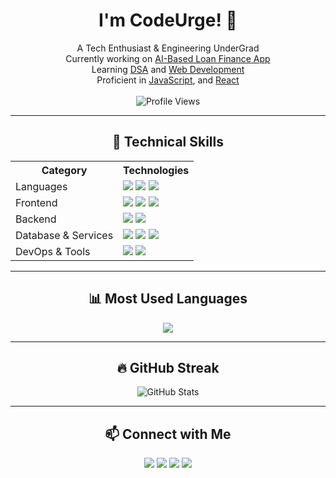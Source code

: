 <h1 align="center">I'm CodeUrge! 🚀</h1>

<p align="center">
  A Tech Enthusiast & Engineering UnderGrad <br>
  Currently working on <a href="#">AI-Based Loan Finance App</a> <br>
  Learning <a href="#">DSA</a> and <a href="#">Web Development</a> <br>
  Proficient in <a href="#">JavaScript</a>, and <a href="#">React</a> <br><br>
  <img src="https://komarev.com/ghpvc/?username=codeurge&label=PROFILE+VIEWS&color=orange&style=flat" alt="Profile Views">
</p>

---

<h2 align="center">📌 Technical Skills</h2>

<p align="center">
  <table>
    <tr>
      <th>Category</th>
      <th>Technologies</th>
    </tr>
    <tr>
      <td>Languages</td>
      <td>
        <img src="https://img.shields.io/badge/Python-3776AB?style=for-the-badge&logo=python&logoColor=white">
        <img src="https://img.shields.io/badge/JavaScript-F7DF1E?style=for-the-badge&logo=javascript&logoColor=black">
        <img src="https://img.shields.io/badge/C++-00599C?style=for-the-badge&logo=cplusplus&logoColor=white">
      </td>
    </tr>
    <tr>
      <td>Frontend</td>
      <td>
        <img src="https://img.shields.io/badge/TailwindCSS-38B2AC?style=for-the-badge&logo=tailwind-css&logoColor=white">
        <img src="https://img.shields.io/badge/React-61DAFB?style=for-the-badge&logo=react&logoColor=black">
        <img src="https://img.shields.io/badge/Bootstrap-7952B3?style=for-the-badge&logo=bootstrap&logoColor=white">
      </td>
    </tr>
    <tr>
      <td>Backend</td>
      <td>
        <img src="https://img.shields.io/badge/Node.js-339933?style=for-the-badge&logo=node.js&logoColor=white">
        <img src="https://img.shields.io/badge/Express.js-000000?style=for-the-badge&logo=express&logoColor=white">
      </td>
    </tr>
    <tr>
      <td>Database & Services</td>
      <td>
        <img src="https://img.shields.io/badge/MongoDB-47A248?style=for-the-badge&logo=mongodb&logoColor=white">
        <img src="https://img.shields.io/badge/MySQL-4479A1?style=for-the-badge&logo=mysql&logoColor=white">
        <img src="https://img.shields.io/badge/Firebase-FFCA28?style=for-the-badge&logo=firebase&logoColor=black">
      </td>
    </tr>
    <tr>
      <td>DevOps & Tools</td>
      <td>
        <img src="https://img.shields.io/badge/Git-F05032?style=for-the-badge&logo=git&logoColor=white">
        <img src="https://img.shields.io/badge/Linux-FCC624?style=for-the-badge&logo=linux&logoColor=black">
      </td>
    </tr>
  </table>
</p>

---

<h2 align="center">📊 Most Used Languages</h2>

<p align="center">
  <img src="https://github-readme-stats.vercel.app/api/top-langs/?username=codeurge&layout=compact&theme=radical">
</p>

---

<h2 align="center">🔥 GitHub Streak</h2>

<p align="center">
  <img src="https://github-readme-stats.vercel.app/api?username=code-urge&show_icons=true&theme=radical" alt="GitHub Stats">
</p>


---

<h2 align="center">📫 Connect with Me</h2>

<p align="center">
  <a href="#"><img src="https://img.shields.io/badge/Gmail-D14836?style=for-the-badge&logo=gmail&logoColor=white"></a>
  <a href="#"><img src="https://img.shields.io/badge/LinkedIn-0077B5?style=for-the-badge&logo=linkedin&logoColor=white"></a>
  <a href="#"><img src="https://img.shields.io/badge/Portfolio-FF5722?style=for-the-badge&logo=adobe&logoColor=white"></a>
  <a href="#"><img src="https://img.shields.io/badge/LeetCode-000000?style=for-the-badge&logo=leetcode&logoColor=yellow"></a>
</p>
